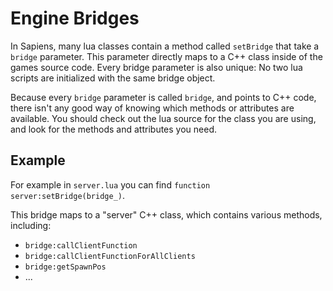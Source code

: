 # Engine Bridges

In Sapiens, many lua classes contain a method called `setBridge` that take a `bridge` parameter. This parameter directly maps to a C++ class inside of the games source code. Every bridge parameter is also unique: No two lua scripts are initialized with the same bridge object.

Because every `bridge` parameter is called `bridge`, and points to C++ code, there isn't any good way of knowing which methods or attributes are available. You should check out the lua source for the class you are using, and look for the methods and attributes you need.

## Example

For example in `server.lua` you can find `function server:setBridge(bridge_)`. 

This bridge maps to a "server" C++ class, which contains various methods, including:
 - `bridge:callClientFunction`
 - `bridge:callClientFunctionForAllClients`
 - `bridge:getSpawnPos`
 - ...

 